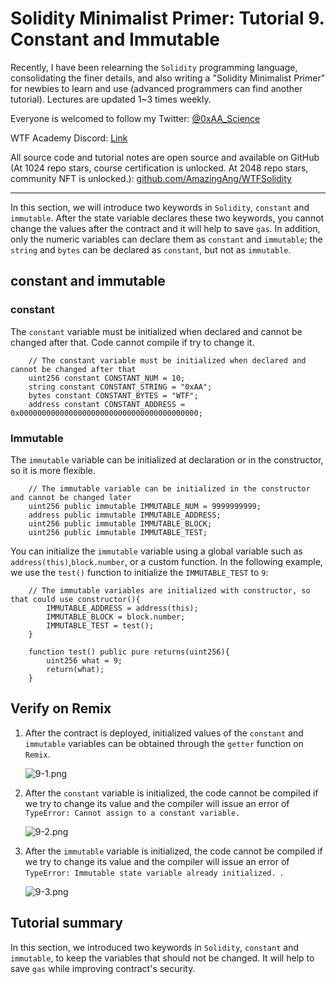 # Solidity Minimalist Primer: Tutorial 9. Constant and Immutable

Recently, I have been relearning the `Solidity` programming language, consolidating the finer details, and also writing a "Solidity Minimalist Primer" for newbies to learn and use (advanced programmers can find another tutorial). Lectures are updated 1~3 times weekly. 

Everyone is welcomed to follow my Twitter: [@0xAA_Science](https://twitter.com/0xAA_Science)

WTF Academy Discord: [Link](https://discord.gg/5akcruXrsk)

All source code and tutorial notes are open source and available on GitHub (At 1024 repo stars, course certification is unlocked. At 2048 repo stars, community NFT is unlocked.): [github.com/AmazingAng/WTFSolidity](https://github.com/AmazingAng/WTFSolidity)

-----
In this section, we will introduce two keywords in `Solidity`, `constant` and `immutable`. After the state variable declares these two keywords, you cannot change the values after the contract and it will help to save ` gas `. In addition, only the numeric variables can declare them as `constant` and `immutable`; the `string` and ` bytes ` can be declared as `constant`, but not as `immutable`.

## constant and immutable
### constant
The `constant` variable must be initialized when declared and cannot be changed after that. Code cannot compile if try to change it.

``` solidity
    // The constant variable must be initialized when declared and cannot be changed after that
    uint256 constant CONSTANT_NUM = 10;
    string constant CONSTANT_STRING = "0xAA";
    bytes constant CONSTANT_BYTES = "WTF";
    address constant CONSTANT_ADDRESS = 0x0000000000000000000000000000000000000000;
```

### Immutable

The `immutable` variable can be initialized at declaration or in the constructor, so it is more flexible.

``` solidity
    // The immutable variable can be initialized in the constructor and cannot be changed later
    uint256 public immutable IMMUTABLE_NUM = 9999999999;
    address public immutable IMMUTABLE_ADDRESS;
    uint256 public immutable IMMUTABLE_BLOCK;
    uint256 public immutable IMMUTABLE_TEST;
```

You can initialize the `immutable` variable using a global variable such as `address(this)`,`block.number`, or a custom function. In the following example, we use the `test()` function to initialize the `IMMUTABLE_TEST` to `9`:

``` solidity
    // The immutable variables are initialized with constructor, so that could use constructor(){
        IMMUTABLE_ADDRESS = address(this);
        IMMUTABLE_BLOCK = block.number;
        IMMUTABLE_TEST = test();
    }

    function test() public pure returns(uint256){
        uint256 what = 9;
        return(what);
    }
```

## Verify on Remix
1. After the contract is deployed, initialized values of the `constant` and `immutable` variables can be obtained through the `getter` function on `Remix`. 

   ![9-1.png](./img/9-1.png)   
   
2. After the `constant` variable is initialized, the code cannot be compiled if we try to change its value and the compiler will issue an error of `TypeError: Cannot assign to a constant variable.`

   ![9-2.png](./img/9-2.png)   
   
3. After the `immutable` variable is initialized, the code cannot be compiled if we try to change its value and the compiler will issue an error of `TypeError: Immutable state variable already initialized. `.

   ![9-3.png](./img/9-3.png)

## Tutorial summary

In this section, we introduced two keywords in `Solidity`, `constant` and `immutable`, to keep the variables that should not be changed. It will help to save `gas` while improving contract's security.


